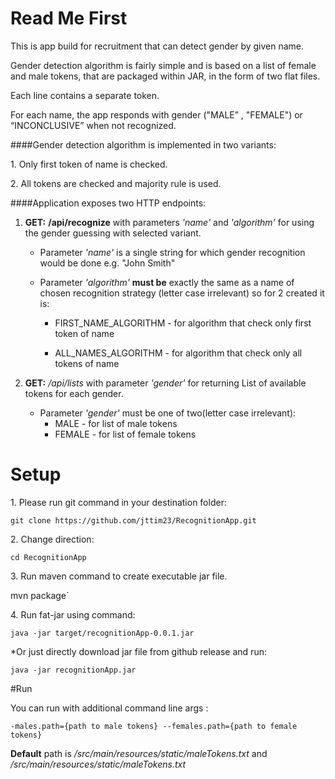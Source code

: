 # Read Me First
<p>  This is app build for recruitment that can detect gender by given name. 
<p>  Gender detection algorithm is fairly simple and is based on a list of female and male tokens,
 that are packaged within JAR, in the form of two flat files.
<p>  Each line contains a separate token. 
<p>  For each name, the app responds with gender ("MALE” , "FEMALE") or “INCONCLUSIVE” when not recognized.

####Gender detection algorithm is implemented in two variants: 
<p> 1. Only first token of name is checked.
<p> 2. All tokens are checked and majority rule is used.

####Application exposes two HTTP endpoints: 
<p>

1. **GET:** **/api/recognize** with parameters *'name'* and *'algorithm'* for using the gender guessing with selected variant.

    * Parameter *'name'* is a single string for which gender recognition would be done e.g. "John Smith"

    * Parameter *'algorithm'* **must be** exactly the same as a name of chosen recognition strategy (letter case irrelevant) so for 2 created it is:
        * FIRST_NAME_ALGORITHM - for algorithm that check only first token of name

        * ALL_NAMES_ALGORITHM - for algorithm that check only all tokens of name
2. **GET:** */api/lists* with parameter *'gender'* for returning List of available tokens for each gender.
    * Parameter *'gender'* must be one of two(letter case irrelevant):
        * MALE - for list of male tokens
        * FEMALE - for list of female tokens


# Setup

<p>1. Please run git command in your destination folder:

`git clone https://github.com/jttim23/RecognitionApp.git`
<p>2. Change direction:

`cd RecognitionApp`
<p>3. Run maven command to create executable jar file.

mvn package`
<p>4. Run fat-jar using command:

`java -jar target/recognitionApp-0.0.1.jar`
<p>   *Or just directly download jar file from github release and run:

`java -jar recognitionApp.jar`

#Run
<p>  You can run with additional command line args : 

`-males.path={path to male tokens} --females.path={path to female tokens}`
<p>  

**Default** path is */src/main/resources/static/maleTokens.txt*
 and */src/main/resources/static/maleTokens.txt* 

